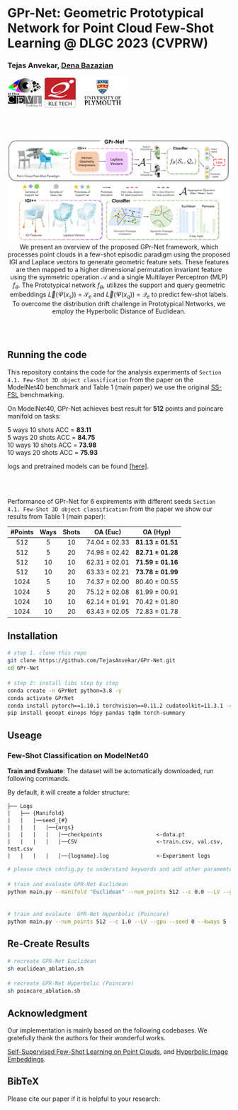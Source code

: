 # GPr-Net: Geometric Prototypical Network for Point Cloud Few-Shot Learning @ DLGC 2023 (CVPRW)

### Tejas Anvekar, [Dena Bazazian](https://denabazazian.github.io/)

<div align="left">
<a><img src="./assets/Images/cevi_logo.png"  height="70px" ></a>
<a><img src="./assets/Images/KLE_logo.jpg"  height="70px" ></a>
<a><img src="./assets/Images/university-of-plymouth-vector-logo.png"  height="70px" ></a>
</div>

<br><br>

<div align="center"> 

![teaser](./assets/Images/Main.png)
We present an overview of the proposed GPr-Net framework, which processes point clouds in a few-shot episodic paradigm using the proposed IGI and Laplace vectors to generate geometric feature sets. These features are then mapped to a higher dimensional permutation invariant feature using the symmetric operation $\mathcal{A}$ and a single Multilayer Perceptron (MLP) $f_{\theta}$. The Prototypical network $f_{\theta}$, utilizes the support and query geometric embeddings $\vec{L}(\Psi(x_s))$ = $\mathcal{S}_e$ and $\vec{L}(\Psi(x_q))$ = $\mathcal{Q}_e$ to predict few-shot labels. To overcome the distribution drift challenge in Prototypical Networks, we employ the Hyperbolic Distance of Euclidean.


<!-- [![PWC](https://img.shields.io/endpoint.svg?url=https://paperswithcode.com/badge/mix3d-out-of-context-data-augmentation-for-3d/semantic-segmentation-on-scannet)](https://paperswithcode.com/sota/semantic-segmentation-on-scannet?p=mix3d-out-of-context-data-augmentation-for-3d) -->

<!-- <a href="https://pytorch.org/get-started/locally/"><img alt="PyTorch" src="https://img.shields.io/badge/PyTorch-ee4c2c?logo=pytorch&logoColor=white"></a> -->




</div>
<br><br>

<!-- [[Project Webpage](https://nekrasov.dev/mix3d)] [[arXiv](https://arxiv.org/abs/2110.02210)] [[Video](https://mix3d-demo.nekrasov.dev/)] -->



## Running the code
This repository contains the code for the analysis experiments of `Section 4.1. Few-Shot 3D object classification` from the paper
on the ModelNet40 benchmark and Table 1 (main paper) we use the original [SS-FSL](https://github.com/charusharma1991/SSL_PointClouds) benchmarking.


On ModelNet40, GPr-Net achieves best result for **512** points and poincare manifold on tasks: 

5 ways 10 shots    ACC = **83.11**  <br> 
5 ways 20 shots    ACC = **84.75**  <br>
10 ways 10 shots   ACC = **73.98**  <br>
10 ways 20 shots   ACC = **75.93**  <br>

logs and pretrained models can be found [[here]](https://github.com/TejasAnvekar/GPr-Net/tree/master/logs).


<br><br>

Performance of GPr-Net for 6 expirements with different seeds `Section 4.1. Few-Shot 3D object classification` from the paper we show our results from Table 1 (main paper):

|#Points | Ways | Shots | OA (Euc) | OA (Hyp)
|:--:|:--:|:--:|:--:|:--:|
|512|5|10|74.04 ± 02.33|**81.13 ± 01.51**
|512|5|20|74.98 ± 02.42|**82.71 ± 01.28**
|512|10|10|62.31 ± 02.01|**71.59 ± 01.16**
|512|10|20|63.33 ± 02.21|**73.78 ± 01.99**
|1024|5|10|74.37 ± 02.00|80.40 ± 00.55
|1024|5|20|75.12 ± 02.08|81.99 ± 00.91
|1024|10|10|62.14 ± 01.91|70.42 ± 01.80
|1024|10|20|63.43 ± 02.05|72.83 ± 01.78




## Installation

```bash
# step 1. clone this repo
git clone https://github.com/TejasAnvekar/GPr-Net.git
cd GPr-Net

# step 2: install libs step by step
conda create -n GPrNet python=3.8 -y
conda activate GPrNet
conda install pytorch==1.10.1 torchvision==0.11.2 cudatoolkit=11.3.1 -c pytorch -y
pip install geoopt einops h5py pandas tqdm torch-summary
```


## Useage

### Few-Shot Classification on ModelNet40
**Train and Evaluate**: The dataset will be automatically downloaded, run following commands.

By default, it will create a folder structure:
```
├── Logs
│   ├── {Manifold}
|   |   |──seed_{#}
|   |   |   |──{args}
|   |   |   |   |──checkpoints                 <-data.pt 
|   |   |   |   |──CSV                         <-train.csv, val.csv, test.csv
|   |   |   |   |──{logname}.log               <-Experiment logs

```


```bash
# please check config.py to understand keywords and add other paramemters as you wish.

# train and evaluate GPR-Net Euclidean
python main.py --manifold "Euclidean" --num_points 512 --c 0.0 --LV --gpu --seed 0 --kways 5 --TrS 10 --TS 10 --TrQ 20 --TQ 20 --TrE 4 --TE 300  --logname "Euclidean_GPr-Net.log"


# train and evalaute  GPR-Net Hyperbolic (Poincare)
python main.py --num_points 512 --c 1.0 --LV --gpu --seed 0 --kways 5 --TrS 10 --TS 10 --TrQ 20 --TQ 20 --TrE 4 --TE 300
```

## Re-Create Results 
```bash
# recreate GPR-Net Euclidean
sh euclidean_ablation.sh

# recreate GPR-Net Hyperbolic (Poincare)
sh poincare_ablation.sh
```


## Acknowledgment

Our implementation is mainly based on the following codebases. We gratefully thank the authors for their wonderful works.

[Self-Supervised Few-Shot Learning on Point Clouds](https://github.com/charusharma1991/SSL_PointClouds), and
[Hyperbolic Image Embeddings](https://github.com/leymir/hyperbolic-image-embeddings).



## BibTeX
Please cite our paper if it is helpful to your research:
```



```